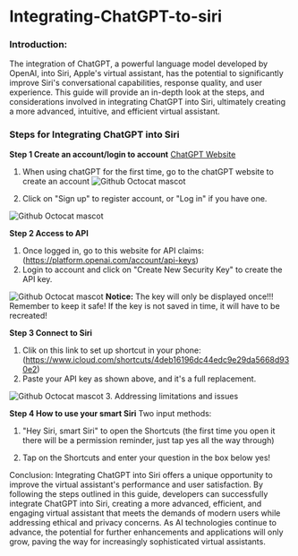 # Integrating-ChatGPT-to-siri

### Introduction:

The integration of ChatGPT, a powerful language model developed by OpenAI, into Siri, Apple's virtual assistant, has the potential to significantly improve Siri's conversational capabilities, response quality, and user experience. This guide will provide an in-depth look at the steps, and considerations involved in integrating ChatGPT into Siri, ultimately creating a more advanced, intuitive, and efficient virtual assistant.

### Steps for Integrating ChatGPT into Siri

**Step 1 Create an account/login to account** [ChatGPT Website](https://chat.openai.com/auth/login)
1. When using chatGPT for the first time, go to the chatGPT website to create an account
![Github Octocat mascot](https://github.com/JiaxiongWeng-Conor/Integrating-ChatGPT-to-siri/blob/f1d2e83ecaab9697e5c99dbefbf21963fa44e586/Image/WX20230324-143335.png)

2. Click on "Sign up" to register account, or "Log in" if you have one.

![Github Octocat mascot](https://github.com/JiaxiongWeng-Conor/Integrating-ChatGPT-to-siri/blob/f1d2e83ecaab9697e5c99dbefbf21963fa44e586/Image/WX20230324-143253.png)

**Step 2 Access to API**
1. Once logged in, go to this website for API claims:(https://platform.openai.com/account/api-keys)
2. Login to account and click on "Create New Security Key" to create the API key.

![Github Octocat mascot](https://github.com/JiaxiongWeng-Conor/Integrating-ChatGPT-to-siri/blob/4adb3d68c622b29b0963f103fb00953b836b82b0/Image/WX20230324-144724.png)
**Notice:** The key will only be displayed once!!! Remember to keep it safe! If the key is not saved in time, it will have to be recreated!

**Step 3 Connect to Siri**
1. Clik on this link to set up shortcut in your phone:(https://www.icloud.com/shortcuts/4deb16196dc44edc9e29da5668d930e2)
2. Paste your API key as shown above, and it's a full replacement.

![Github Octocat mascot](https://github.com/JiaxiongWeng-Conor/Integrating-ChatGPT-to-siri/blob/5b7019c16efb11c94bb996f06f66523ed01f0bd1/Image/IMG_6186.jpg)
3. Addressing limitations and issues

**Step 4 How to use your smart Siri**
Two input methods:

1. "Hey Siri, smart Siri" to open the Shortcuts (the first time you open it there will be a permission reminder, just tap yes all the way through)

2. Tap on the Shortcuts and enter your question in the box below yes!


Conclusion:
Integrating ChatGPT into Siri offers a unique opportunity to improve the virtual assistant's performance and user satisfaction. By following the steps outlined in this guide, developers can successfully integrate ChatGPT into Siri, creating a more advanced, efficient, and engaging virtual assistant that meets the demands of modern users while addressing ethical and privacy concerns. As AI technologies continue to advance, the potential for further enhancements and applications will only grow, paving the way for increasingly sophisticated virtual assistants.
